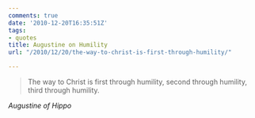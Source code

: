 ```yaml
---
comments: true
date: '2010-12-20T16:35:51Z'
tags:
- quotes
title: Augustine on Humility
url: "/2010/12/20/the-way-to-christ-is-first-through-humility/"

---
```

<blockquote class="big">The way to Christ is first through humility, second through humility, third through humility.</blockquote>

<cite class="big">Augustine of Hippo</cite>





